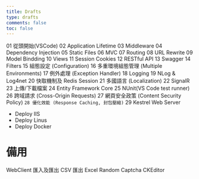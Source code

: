 ```yaml
---
title: Drafts
type: drafts
comments: false
toc: false
---
```


01 從頭開始(VSCode)
02 Application Lifetime
03 Middleware
04 Dependency Injection
05 Static Files
06 MVC
07 Routing
08 URL Rewrite
09 Model Bindding
10 Views
11 Session Cookies
12 RESTful API
13 Swagger
14 Filters
15 組態設定 (Configuration)
16 多重環境組態管理 (Multiple Environments)
17 例外處理 (Exception Handler)
18 Logging
19 NLog & Log4net
20 快取機制及 Redis Session
21 多國語言 (Localization)
22 SignalR
23 上傳/下載檔案
24 Entity Framework Core
25 NUnit(VS Code test runner)
26 跨域請求 (Cross-Origin Requests)
27 網頁安全政策 (Content Security Policy)
`28 優化效能 (Response Caching, 封包壓縮)`
29 Kestrel Web Server
* Deploy IIS
* Deploy Linus
* Deploy Docker

# 備用
WebClient
匯入及匯出 CSV
匯出 Excel
Random Captcha
CKEditor